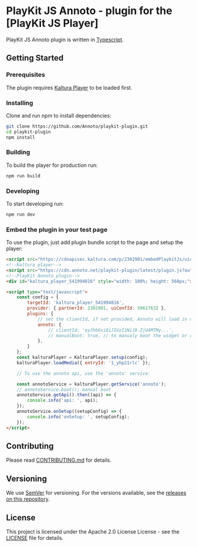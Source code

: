 # PlayKit JS Annoto - plugin for the [PlayKit JS Player]

PlayKit JS Annoto plugin is written in [Typescript].

[typescript]: https://www.typescriptlang.org/

## Getting Started

### Prerequisites

The plugin requires [Kaltura Player] to be loaded first.

[kaltura player]: https://github.com/kaltura/kaltura-player-js

### Installing

Clone and run npm to install dependencies:

```sh
git clone https://github.com/Annoto/playkit-plugin.git
cd playkit-plugin
npm install
```

### Building

To build the player for production run:

```sh
npm run build
```

### Developing

To start developing run:

```sh
npm run dev
```

### Embed the plugin in your test page

To use the plugin, just add plugin bundle script to the page and setup the player:

```html
<script src="https://cdnapisec.kaltura.com/p/2302901/embedPlaykitJs/uiconf_id/50617632"></script>
<!--Kaltura player-->
<script src="https://cdn.annoto.net/playkit-plugin/latest/plugin.js?auto_boot=1"></script>
<!--PlayKit Annoto plugin-->
<div id="kaltura_player_541994816" style="width: 100%; height: 560px;"></div>

<script type="text/javascript">
    const config = {
        targetId: 'kaltura_player_541994816',
        provider: { partnerId: 2302901, uiConfId: 50617632 },
        plugins: {
            // set the clientId, if not provided, Annoto will load in demo mode
            annoto: {
                // clientId: 'eyJhbGciOiJIUzI1NiJ9.ZjU4MTMy...',
                // manualBoot: true, // to manualy boot the widget or remove auto_boot=1 from the script src
            },
        }
    };
    const kalturaPlayer = KalturaPlayer.setup(config);
    kalturaPlayer.loadMedia({ entryId: '1_yhp21rlc' });

    // To use the annoto api, use the 'annoto' service:

    const annotoService = kalturaPlayer.getService('annoto');
    // annotoService.boot(); manual boot
    annotoService.getApi().then((api) => {
        console.info('api: ', api);
    });
    annotoService.onSetup((setupConfig) => {
        console.info('onSetup: ', setupConfig);
    });
</script>
```

## Contributing

Please read [CONTRIBUTING.md](CONTRIBUTING.md) for details.

## Versioning

We use [SemVer](http://semver.org/) for versioning. For the versions available, see the [releases on this repository](https://github.com/Annoto/playkit-plugin/releases).

## License

This project is licensed under the Apache 2.0 License License - see the [LICENSE](LICENSE) file for details.
